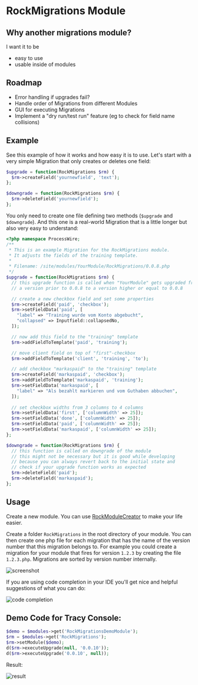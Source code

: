 # RockMigrations Module

## Why another migrations module?

I want it to be
* easy to use
* usable inside of modules

## Roadmap

* Error handling if upgrades fail?
* Handle order of Migrations from different Modules
* GUI for executing Migrations
* Implement a "dry run/test run" feature (eg to check for field name collisions)

## Example

See this example of how it works and how easy it is to use. Let's start with a very simple Migration that only creates or deletes one field:

```php
$upgrade = function(RockMigrations $rm) {
  $rm->createField('yournewfield', 'text');
};

$downgrade = function(RockMigrations $rm) {
  $rm->deleteField('yournewfield');
};
```

You only need to create one file defining two methods (`$upgrade` and `$downgrade`). And this one is a real-world Migration that is a little longer but also very easy to understand:

```php
<?php namespace ProcessWire;
/**
 * This is an example Migration for the RockMigrations module.
 * It adjusts the fields of the training template.
 *
 * Filename: /site/modules/YourModule/RockMigrations/0.0.8.php
 */
$upgrade = function(RockMigrations $rm) {
  // this upgrade function is called when "YourModule" gets upgraded from
  // a version prior to 0.0.8 to a version higher or equal to 0.0.8

  // create a new checkbox field and set some properties
  $rm->createField('paid', 'checkbox');
  $rm->setFieldData('paid', [
    "label" => "Training wurde vom Konto abgebucht",
    "collapsed" => Inputfield::collapsedNo,
  ]);

  // now add this field to the "training" template
  $rm->addFieldToTemplate('paid', 'training');

  // move client field on top of "first"-checkbox
  $rm->addFieldToTemplate('client', 'training', 'to');

  // add checkbox "markaspaid" to the "training" template
  $rm->createField('markaspaid', 'checkbox');
  $rm->addFieldToTemplate('markaspaid', 'training');
  $rm->setFieldData('markaspaid', [
    "label" => "Als bezahlt markieren und vom Guthaben abbuchen",
  ]);
  
  // set checkbox widths from 3 columns to 4 columns
  $rm->setFieldData('first', ['columnWidth' => 25]);
  $rm->setFieldData('done', ['columnWidth' => 25]);
  $rm->setFieldData('paid', ['columnWidth' => 25]);
  $rm->setFieldData('markaspaid', ['columnWidth' => 25]);
};

$downgrade = function(RockMigrations $rm) {
  // this function is called on downgrade of the module
  // this might not be necessary but it is good while developing
  // because you can always revert back to the initial state and
  // check if your upgrade function works as expected
  $rm->deleteField('paid');
  $rm->deleteField('markaspaid');
};
```

## Usage

Create a new module. You can use [RockModuleCreator](https://github.com/BernhardBaumrock/RockModuleCreator) to make your life easier.

Create a folder `RockMigrations` in the root directory of your module. You can then create one php file for each migration that has the name of the version number that this migration belongs to. For example you could create a migration for your module that fires for version `1.2.3` by creating the file `1.2.3.php`. Migrations are sorted by version number internally.

![screenshot](https://i.imgur.com/ErjEicZ.png)

If you are using code completion in your IDE you'll get nice and helpful suggestions of what you can do:

![code completion](https://i.imgur.com/rwr6SBJ.png)

## Demo Code for Tracy Console:

```php
$demo = $modules->get('RockMigrationsDemoModule');
$rm = $modules->get('RockMigrations');
$rm->setModule($demo);
d($rm->executeUpgrade(null, '0.0.10'));
d($rm->executeUpgrade('0.0.10', null));
```

Result:

![result](https://i.imgur.com/iFvHwyO.png)
